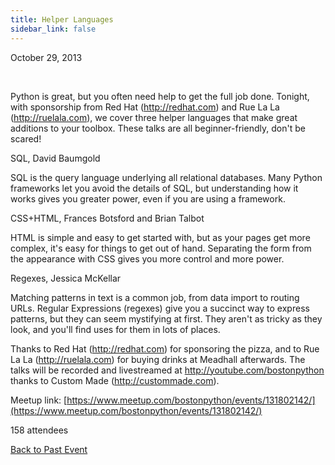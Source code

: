 ```yaml
---
title: Helper Languages
sidebar_link: false
---
```


October 29, 2013


   

Python is great, but you often need help to get the full job done. Tonight, with sponsorship from Red Hat (http://redhat.com) and Rue La La (http://ruelala.com), we cover three helper languages that make great additions to your toolbox. These talks are all beginner-friendly, don't be scared!

SQL, David Baumgold

SQL is the query language underlying all relational databases. Many Python frameworks let you avoid the details of SQL, but understanding how it works gives you greater power, even if you are using a framework.

CSS+HTML, Frances Botsford and Brian Talbot

HTML is simple and easy to get started with, but as your pages get more complex, it's easy for things to get out of hand. Separating the form from the appearance with CSS gives you more control and more power.

Regexes, Jessica McKellar

Matching patterns in text is a common job, from data import to routing URLs. Regular Expressions (regexes) give you a succinct way to express patterns, but they can seem mystifying at first. They aren't as tricky as they look, and you'll find uses for them in lots of places.

Thanks to Red Hat (http://redhat.com) for sponsoring the pizza, and to Rue La La (http://ruelala.com) for buying drinks at Meadhall afterwards. The talks will be recorded and livestreamed at http://youtube.com/bostonpython thanks to Custom Made (http://custommade.com).


Meetup link: [https://www.meetup.com/bostonpython/events/131802142/](https://www.meetup.com/bostonpython/events/131802142/)

158 attendees

[Back to Past Event](past-events.md)